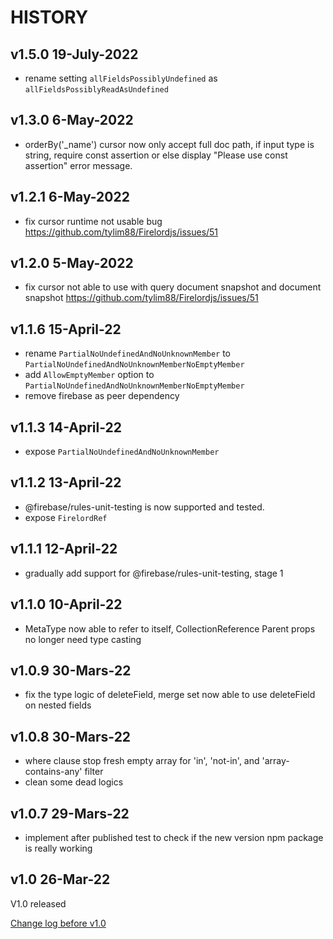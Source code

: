 # HISTORY

## v1.5.0 19-July-2022

- rename setting `allFieldsPossiblyUndefined` as `allFieldsPossiblyReadAsUndefined`

## v1.3.0 6-May-2022

- orderBy('\_name') cursor now only accept full doc path, if input type is string, require const assertion or else display "Please use const assertion" error message.

## v1.2.1 6-May-2022

- fix cursor runtime not usable bug https://github.com/tylim88/Firelordjs/issues/51

## v1.2.0 5-May-2022

- fix cursor not able to use with query document snapshot and document snapshot https://github.com/tylim88/Firelordjs/issues/51

## v1.1.6 15-April-22

- rename `PartialNoUndefinedAndNoUnknownMember` to `PartialNoUndefinedAndNoUnknownMemberNoEmptyMember`
- add `AllowEmptyMember` option to `PartialNoUndefinedAndNoUnknownMemberNoEmptyMember`
- remove firebase as peer dependency

## v1.1.3 14-April-22

- expose `PartialNoUndefinedAndNoUnknownMember`

## v1.1.2 13-April-22

- @firebase/rules-unit-testing is now supported and tested.
- expose `FirelordRef`

## v1.1.1 12-April-22

- gradually add support for @firebase/rules-unit-testing, stage 1

## v1.1.0 10-April-22

- MetaType now able to refer to itself, CollectionReference Parent props no longer need type casting

## v1.0.9 30-Mars-22

- fix the type logic of deleteField, merge set now able to use deleteField on nested fields

## v1.0.8 30-Mars-22

- where clause stop fresh empty array for 'in', 'not-in', and 'array-contains-any' filter
- clean some dead logics

## v1.0.7 29-Mars-22

- implement after published test to check if the new version npm package is really working

## v1.0 26-Mar-22

V1.0 released

[Change log before v1.0](https://github.com/tylim88/Firelord/blob/main/CHANGELOG.md)
